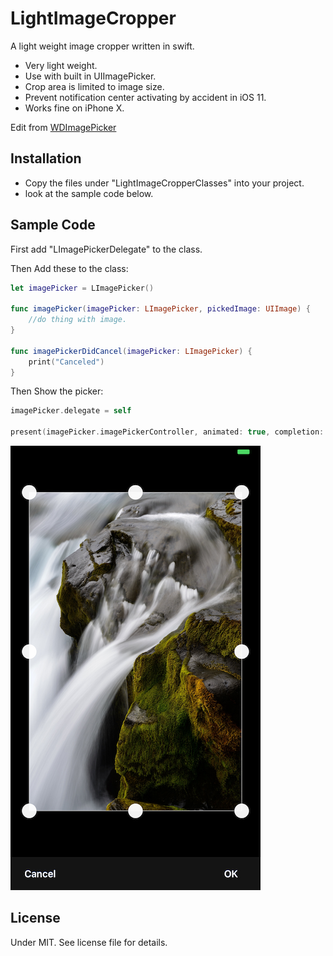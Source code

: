 # LightImageCropper

A light weight image cropper written in swift. 

- Very light weight.
- Use with built in UIImagePicker.
- Crop area is limited to image size.
- Prevent notification center activating by accident in iOS 11.
- Works fine on iPhone X.

Edit from [WDImagePicker](https://github.com/justwudi/WDImagePicker) 

## Installation

- Copy the files under "LightImageCropperClasses" into your project.
- look at the sample code below.

## Sample Code

First add "LImagePickerDelegate" to the class.

Then Add these to the class:

```swift
let imagePicker = LImagePicker()

func imagePicker(imagePicker: LImagePicker, pickedImage: UIImage) {
    //do thing with image.
}
    
func imagePickerDidCancel(imagePicker: LImagePicker) {
    print("Canceled")
}
```

Then Show the picker:

```swift
imagePicker.delegate = self

present(imagePicker.imagePickerController, animated: true, completion: nil)
```

![Sample Crop Image](https://raw.githubusercontent.com/megabitsenmzq/LightImageCropper/master/screenshot.png)

## License
Under MIT. See license file for details.




